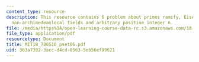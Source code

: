 ```yaml
---
content_type: resource
description: This resource contains 6 problem about primes ramify, Eisenstein equation,
  non-archimedeanlocal fields and arbitrary positive integer n.
file: /media/https%3A/open-learning-course-data-rc.s3.amazonaws.com/18-786-topics-in-algebraic-number-theory-spring-2010/363a73823accd4cd05635eb56ef99621_MIT18_786S10_pset06.pdf
file_type: application/pdf
resourcetype: Document
title: MIT18_786S10_pset06.pdf
uid: 363a7382-3acc-d4cd-0563-5eb56ef99621
---
```

